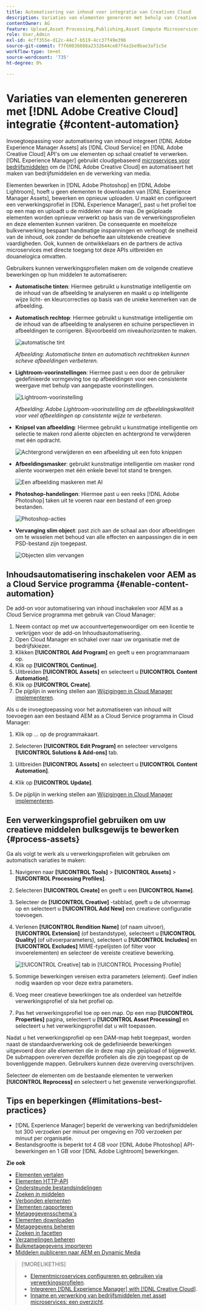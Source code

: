 ```yaml
---
title: Automatisering van inhoud voor integratie van Creatives Cloud
description: Variaties van elementen genereren met behulp van Creative Cloud-integratie
contentOwner: AG
feature: Upload,Asset Processing,Publishing,Asset Compute Microservices,Workflow
role: User,Admin
exl-id: 4cff355e-d12c-44c7-b519-4cc37f49e396
source-git-commit: f7f60036088a2332644ce87f4a1be9bae3af1c5e
workflow-type: tm+mt
source-wordcount: '735'
ht-degree: 0%

---
```


# Variaties van elementen genereren met [!DNL Adobe Creative Cloud] integratie {#content-automation}

Invoegtoepassing voor automatisering van inhoud integreert [!DNL Adobe Experience Manager Assets] als [!DNL Cloud Service] en [!DNL Adobe Creative Cloud] API&#39;s om uw elementen op schaal creatief te verwerken. [!DNL Experience Manager] gebruikt cloudgebaseerd [microservices voor bedrijfsmiddelen](/help/assets/asset-microservices-overview.md) om de [!DNL Adobe Creative Cloud] en automatiseert het maken van bedrijfsmiddelen en de verwerking van media.

Elementen bewerken in [!DNL Adobe Photoshop] en [!DNL Adobe Lightroom], hoeft u geen elementen te downloaden van [!DNL Experience Manager Assets], bewerken en opnieuw uploaden. U maakt en configureert een verwerkingsprofiel in [!DNL Experience Manager], past u het profiel toe op een map en uploadt u de middelen naar de map. De geüploade elementen worden opnieuw verwerkt op basis van de verwerkingsprofielen en deze elementen kunnen variëren. De consequente en moeiteloze bulkverwerking bespaart handmatige inspanningen en verhoogt de snelheid van de inhoud, ook zonder de behoefte aan uitstekende creatieve vaardigheden. Ook, kunnen de ontwikkelaars en de partners de activa microservices met directe toegang tot deze APIs uitbreiden en douanelogica omvatten.

Gebruikers kunnen verwerkingsprofielen maken om de volgende creatieve bewerkingen op hun middelen te automatiseren:

* **Automatische tinten**: Hiermee gebruikt u kunstmatige intelligentie om de inhoud van de afbeelding te analyseren en maakt u op intelligente wijze licht- en kleurcorrecties op basis van de unieke kenmerken van de afbeelding.

* **Automatisch rechtop**: Hiermee gebruikt u kunstmatige intelligentie om de inhoud van de afbeelding te analyseren en schuine perspectieven in afbeeldingen te corrigeren. Bijvoorbeeld om niveauhorizonten te maken.

  ![automatische tint](/help/assets/assets/content-automation-autotone.png)

  *Afbeelding: Automatische tinten en automatisch rechttrekken kunnen scheve afbeeldingen verbeteren.*

* **Lightroom-voorinstellingen**: Hiermee past u een door de gebruiker gedefinieerde vormgeving toe op afbeeldingen voor een consistente weergave met behulp van aangepaste voorinstellingen.

  ![Lightroom-voorinstelling](/help/assets/assets/content-automation-lrpresets.png)

  *Afbeelding: Adobe Lightroom-voorinstelling om de afbeeldingskwaliteit voor veel afbeeldingen op consistente wijze te verbeteren.*

* **Knipsel van afbeelding**: Hiermee gebruikt u kunstmatige intelligentie om selectie te maken rond aliente objecten en achtergrond te verwijderen met één opdracht.

  ![Achtergrond verwijderen en een afbeelding uit een foto knippen](/help/assets/assets/content-automation-backgroundremove.png)

* **Afbeeldingsmasker**: gebruikt kunstmatige intelligentie om masker rond aliente voorwerpen met één enkele bevel tot stand te brengen.

  ![Een afbeelding maskeren met AI](/help/assets/assets/content-automation-mask.png)

* **Photoshop-handelingen**: Hiermee past u een reeks [!DNL Adobe Photoshop] taken uit te voeren naar een bestand of een groep bestanden.

  ![Photoshop-acties](/help/assets/assets/content-automation-psactions.png)

* **Vervanging slim object**: past zich aan de schaal aan door afbeeldingen om te wisselen met behoud van alle effecten en aanpassingen die in een PSD-bestand zijn toegepast.

  ![Objecten slim vervangen](/help/assets/assets/content-automation-objectreplace.png)

## Inhoudsautomatisering inschakelen voor AEM as a Cloud Service programma {#enable-content-automation}

De add-on voor automatisering van inhoud inschakelen voor AEM as a Cloud Service programma met gebruik van Cloud Manager:

1. Neem contact op met uw accountvertegenwoordiger om een licentie te verkrijgen voor de add-on Inhoudsautomatisering.
1. Open Cloud Manager en schakel over naar uw organisatie met de bedrijfskiezer.
1. Klikken **[!UICONTROL Add Program]** en geeft u een programmanaam op.
1. Klik op **[!UICONTROL Continue]**.
1. Uitbreiden **[!UICONTROL Assets]** en selecteert u **[!UICONTROL Content Automation]**.
1. Klik op **[!UICONTROL Create]**.
1. De pijplijn in werking stellen aan [Wijzigingen in Cloud Manager implementeren](https://experienceleague.adobe.com/docs/experience-manager-cloud-service/content/implementing/using-cloud-manager/deploy-code.html).

Als u de invoegtoepassing voor het automatiseren van inhoud wilt toevoegen aan een bestaand AEM as a Cloud Service programma in Cloud Manager:

1. Klik op ... op de programmakaart.

1. Selecteren **[!UICONTROL Edit Program]** en selecteer vervolgens **[!UICONTROL Solutions & Add-ons]** tab.

1. Uitbreiden **[!UICONTROL Assets]** en selecteert u **[!UICONTROL Content Automation]**.
1. Klik op **[!UICONTROL Update]**.
1. De pijplijn in werking stellen aan [Wijzigingen in Cloud Manager implementeren](https://experienceleague.adobe.com/docs/experience-manager-cloud-service/content/implementing/using-cloud-manager/deploy-code.html).

## Een verwerkingsprofiel gebruiken om uw creatieve middelen bulksgewijs te bewerken {#process-assets}

Ga als volgt te werk als u verwerkingsprofielen wilt gebruiken om automatisch variaties te maken:

1. Navigeren naar **[!UICONTROL Tools]** > **[!UICONTROL Assets]** > **[!UICONTROL Processing Profiles]**.

1. Selecteren **[!UICONTROL Create]** en geeft u een **[!UICONTROL Name]**.

1. Selecteer de **[!UICONTROL Creative]** -tabblad, geeft u de uitvoermap op en selecteert u **[!UICONTROL Add New]** een creatieve configuratie toevoegen.

1. Verlenen **[!UICONTROL Rendition Name]** (of naam uitvoer), **[!UICONTROL Extension]** (of bestandstype), selecteert u **[!UICONTROL Quality]** (of uitvoerparameters), selecteert u **[!UICONTROL Includes]** en **[!UICONTROL Excludes]** MIME-typelijsten (of filter voor invoerelementen) en selecteer de vereiste creatieve bewerking.

   ![[!UICONTROL Creative] tab in [!UICONTROL Processing Profile]](assets/creative-processing-profile.png)

1. Sommige bewerkingen vereisen extra parameters (element). Geef indien nodig waarden op voor deze extra parameters.

1. Voeg meer creatieve bewerkingen toe als onderdeel van hetzelfde verwerkingsprofiel of sla het profiel op.

1. Pas het verwerkingsprofiel toe op een map. Op een map **[!UICONTROL Properties]** pagina, selecteert u **[!UICONTROL Asset Processing]** en selecteert u het verwerkingsprofiel dat u wilt toepassen.

Nadat u het verwerkingsprofiel op een DAM-map hebt toegepast, worden naast de standaardverwerking ook de gedefinieerde bewerkingen uitgevoerd door alle elementen die in deze map zijn geüpload of bijgewerkt. De submappen overerven dezelfde profielen als die zijn toegepast op de bovenliggende mappen. Gebruikers kunnen deze overerving overschrijven.

Selecteer de elementen om de bestaande elementen te verwerken **[!UICONTROL Reprocess]** en selecteert u het gewenste verwerkingsprofiel.

## Tips en beperkingen {#limitations-best-practices}

* [!DNL Experience Manager] beperkt de verwerking van bedrijfsmiddelen tot 300 verzoeken per minuut per omgeving en 700 verzoeken per minuut per organisatie.
* Bestandsgrootte is beperkt tot 4 GB voor [!DNL Adobe Photoshop] API-bewerkingen en 1 GB voor [!DNL Adobe Lightroom] bewerkingen.

**Zie ook**

* [Elementen vertalen](translate-assets.md)
* [Elementen HTTP-API](mac-api-assets.md)
* [Ondersteunde bestandsindelingen](file-format-support.md)
* [Zoeken in middelen](search-assets.md)
* [Verbonden elementen](use-assets-across-connected-assets-instances.md)
* [Elementen rapporteren](asset-reports.md)
* [Metagegevensschema&#39;s](metadata-schemas.md)
* [Elementen downloaden](download-assets-from-aem.md)
* [Metagegevens beheren](manage-metadata.md)
* [Zoeken in facetten](search-facets.md)
* [Verzamelingen beheren](manage-collections.md)
* [Bulkmetagegevens importeren](metadata-import-export.md)
* [Middelen publiceren naar AEM en Dynamic Media](/help/assets/publish-assets-to-aem-and-dm.md)

>[!MORELIKETHIS]
>
>* [Elementmicroservices configureren en gebruiken via verwerkingsprofielen](/help/assets/asset-microservices-configure-and-use.md).
>* [Integreren [!DNL Experience Manager] with [!DNL Creative Cloud]](/help/assets/aem-cc-integration-best-practices.md).
>* [Inname en verwerking van bedrijfsmiddelen met asset microservices: een overzicht](/help/assets/asset-microservices-overview.md).
